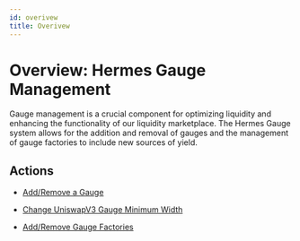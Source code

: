 ```yaml
---
id: overivew
title: Overivew
---
```


# Overview: Hermes Gauge Management

Gauge management is a crucial component for optimizing liquidity and enhancing the functionality of our liquidity marketplace. The Hermes Gauge system allows for the addition and removal of gauges and the management of gauge factories to include new sources of yield.

## Actions

- [Add/Remove a Gauge][manage-gauge]

- [Change UniswapV3 Gauge Minimum Width][min-width]

- [Add/Remove Gauge Factories][manage-factories]

[manage-gauge]: ./procedures/add-remove
[min-width]: ./procedures/min-width
[manage-factories]: ./procedures/factories
